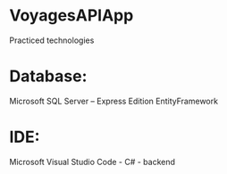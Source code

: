 # VoyagesAPIApp

Practiced technologies

# Database:
Microsoft SQL Server – Express Edition
EntityFramework

# IDE:
Microsoft Visual Studio Code - C# - backend
